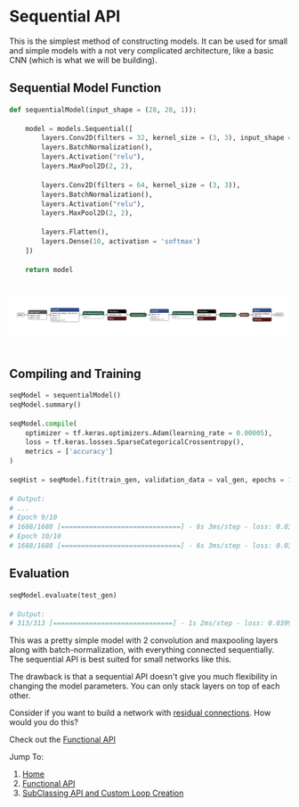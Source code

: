 # Sequential API

This is the simplest method of constructing models. It can be used for small and simple models with a not very complicated architecture, like a basic CNN (which is what we will be building). 

## Sequential Model Function
```py
def sequentialModel(input_shape = (28, 28, 1)):

    model = models.Sequential([
        layers.Conv2D(filters = 32, kernel_size = (3, 3), input_shape = input_shape),
        layers.BatchNormalization(),
        layers.Activation("relu"),
        layers.MaxPool2D(2, 2),

        layers.Conv2D(filters = 64, kernel_size = (3, 3)),
        layers.BatchNormalization(),
        layers.Activation("relu"),
        layers.MaxPool2D(2, 2),

        layers.Flatten(),
        layers.Dense(10, activation = 'softmax')
    ])

    return model 
```

<div style="text-align: center">
<img src="seqModelArch.png" alt="Sequential Model Architecture" style="margin: 5% auto;">
</div>

## Compiling and Training 
```py
seqModel = sequentialModel()
seqModel.summary()

seqModel.compile(
    optimizer = tf.keras.optimizers.Adam(learning_rate = 0.00005),
    loss = tf.keras.losses.SparseCategoricalCrossentropy(),
    metrics = ['accuracy']
)

seqHist = seqModel.fit(train_gen, validation_data = val_gen, epochs = 10)

# Output: 
# ...
# Epoch 9/10
# 1688/1688 [==============================] - 6s 3ms/step - loss: 0.0358 - accuracy: 0.9902 - val_loss: 0.0468 - val_accuracy: 0.9857
# Epoch 10/10
# 1688/1688 [==============================] - 6s 3ms/step - loss: 0.0326 - accuracy: 0.9911 - val_loss: 0.0447 - val_accuracy: 0.9875
```

## Evaluation
```py
seqModel.evaluate(test_gen)

# Output: 
# 313/313 [==============================] - 1s 2ms/step - loss: 0.0399 - accuracy: 0.9882
```

This was a pretty simple model with 2 convolution and maxpooling layers along with batch-normalization, with everything connected sequentially. The sequential API is best suited for small networks like this. 

The drawback is that a sequential API doesn't give you much flexibility in changing the model parameters. You can only stack layers on top of each other. 

Consider if you want to build a network with [residual connections](https://towardsdatascience.com/residual-blocks-building-blocks-of-resnet-fd90ca15d6ec). How would you do this?

Check out the [Functional API](../Functional/README.md)

Jump To: 

1. [Home](../)
2. [Functional API](../Functional/)
3. [SubClassing API and Custom Loop Creation](../SubClassing/) 
